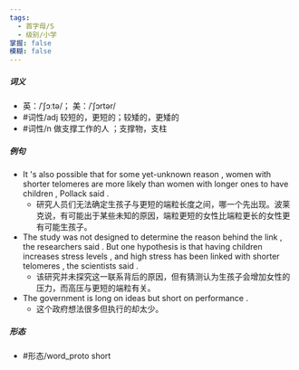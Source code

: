 ```yaml
---
tags:
  - 首字母/S
  - 级别/小学
掌握: false
模糊: false
---
```

##### 词义
- 英：/ˈʃɔːtə/； 美：/ˈʃɔrtər/
- #词性/adj  较短的，更短的；较矮的，更矮的
- #词性/n  做支撑工作的人 ；支撑物，支柱
##### 例句
- It 's also possible that for some yet-unknown reason , women with shorter telomeres are more likely than women with longer ones to have children , Pollack said .
	- 研究人员们无法确定生孩子与更短的端粒长度之间，哪一个先出现。波莱克说，有可能出于某些未知的原因，端粒更短的女性比端粒更长的女性更有可能生孩子。
- The study was not designed to determine the reason behind the link , the researchers said . But one hypothesis is that having children increases stress levels , and high stress has been linked with shorter telomeres , the scientists said .
	- 该研究并未探究这一联系背后的原因，但有猜测认为生孩子会增加女性的压力，而高压与更短的端粒有关。
- The government is long on ideas but short on performance .
	- 这个政府想法很多但执行的却太少。
##### 形态
- #形态/word_proto short
